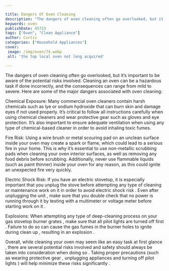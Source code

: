 ```yaml
---

title: Dangers Of Oven Cleaning
description: "The dangers of oven cleaning often go overlooked, but it’s important to be aware of the potential risks involved. Cleaning an oven...get more info"
keywords: oven
publishDate: 45723
tags: ["Oven", "Clean Appliance"]
author: Curtis
categories: ["Household Appliances"]
cover: 
 image: /img/oven/74.webp
 alt: 'the top local oven not long acquired'

---
```


The dangers of oven cleaning often go overlooked, but it’s important to be aware of the potential risks involved. Cleaning an oven can be a hazardous task if done incorrectly, and the consequences can range from mild to severe. Here are some of the major dangers associated with oven cleaning:

Chemical Exposure: Many commercial oven cleaners contain harsh chemicals such as lye or sodium hydroxide that can burn skin and damage eyes if not used properly. It’s critical to follow all instructions carefully when using chemical cleaners and wear protective gear such as gloves and eye protection. It’s also important to ensure adequate ventilation when using any type of chemical-based cleaner in order to avoid inhaling toxic fumes.

Fire Risk: Using a wire brush or metal scouring pad on an unclean surface inside your oven may create a spark or flame, which could lead to a serious fire in your home. This is why it’s essential to use non-metallic scrubbing pads when cleaning your oven interior surfaces, as well as removing any food debris before scrubbing. Additionally, never use flammable liquids (such as paint thinner) inside your oven for any reason, as this could ignite an unexpected fire very quickly. 

Electric Shock Risk: If you have an electric stovetop, it is especially important that you unplug the stove before attempting any type of cleaning or maintenance work on it in order to avoid electric shock risk . Even after unplugging the unit , make sure that you double check that no power is running through it by testing with a multimeter or voltage meter before starting work on it . 

Explosions: When attempting any type of deep-cleaning process on your gas stovetop burner grates , make sure that all pilot lights are turned off first . Failure to do so can cause the gas fumes in the burner holes to ignite during clean up , resulting in an explosion . 

Overall, while cleaning your oven may seem like an easy task at first glance , there are several potential risks involved and safety should always be taken into consideration when doing so . Taking proper precautions (such as wearing protective gear , unplugging appliances and turning off pilot lights ) will help minimize these risks significantly .
